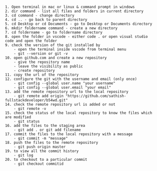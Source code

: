     1. Open terminal in mac or linux & command prompt in windows
    2. dir command - list all files and folders in current directory
    3. cd command - change directory
    4. cd .. - go back to parent directory
    5. cd Desktop or cd Documents - go to Desktop or Documents directory
    6. mkdir foldername command - create a new directory
    7. cd foldername - go to foldername directory
    8. open the folder in vscode - either code . or open visual studio code and open the folder
    9. check the version of the git installed by 
        - open the terminal inside vscode from terminal menu
        - git --version or git -v
    10. open github.com and create a new repository
        - give the repository name
        - leave the visibility as public
        - create repository
    11. copy the url of the repository
    12. configure the git with the username and email (only once)
        - git config --global user.name "your username"
        - git config --global user.email "your email"
    13. add the remote repository url to the local repository
        - git remote add origin "https://github.com/sathish-fullstackdeveloper/b54wd.git"
    14. check the remote repository url is added or not
        - git remote -v
    15. check the status of the local repository to know the files which are modified
        - git status
    16. add the files to the staging area
        - git add . or git add filename
    17. commit the files to the local repository with a message
        - git commit -m "message"
    18. push the files to the remote repository
        - git push origin master
    19. to view all the commit history
        - git log
    20. to checkout to a particular commit
        - git checkout commitid